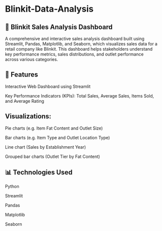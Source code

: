 # Blinkit-Data-Analysis

## 🛒 Blinkit Sales Analysis Dashboard
A comprehensive and interactive sales analysis dashboard built using Streamlit, Pandas, Matplotlib, and Seaborn, which visualizes sales data for a retail company like Blinkit. This dashboard helps stakeholders understand key performance metrics, sales distributions, and outlet performance across various categories.

## 🚀 Features
Interactive Web Dashboard using Streamlit

Key Performance Indicators (KPIs): Total Sales, Average Sales, Items Sold, and Average Rating

## Visualizations:

Pie charts (e.g. Item Fat Content and Outlet Size)

Bar charts (e.g. Item Type and Outlet Location Type)

Line chart (Sales by Establishment Year)

Grouped bar charts (Outlet Tier by Fat Content)

## 📊 Technologies Used
Python

Streamlit

Pandas

Matplotlib

Seaborn


